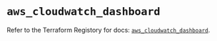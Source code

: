 # `aws_cloudwatch_dashboard`

Refer to the Terraform Registory for docs: [`aws_cloudwatch_dashboard`](https://registry.terraform.io/providers/hashicorp/aws/5.29.0/docs/resources/cloudwatch_dashboard).
